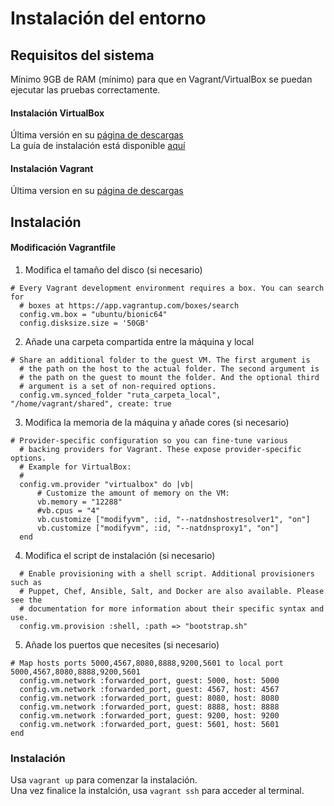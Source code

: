 # Instalación del entorno
## Requisitos del sistema
Mínimo 9GB de RAM (mínimo) para que en Vagrant/VirtualBox se puedan ejecutar las pruebas correctamente. <br/>
#### Instalación VirtualBox
Última versión en su [página de descargas](https://www.virtualbox.org/)<br/>
La guía de instalación está disponible [aquí](https://www.virtualbox.org/manual/ch02.html)<br/>

#### Instalación Vagrant
Última version en su [página de descargas](https://www.vagrantup.com/downloads.html)<br/>

## Instalación
#### Modificación Vagrantfile
1. Modifica el tamaño del disco (si necesario)
```
# Every Vagrant development environment requires a box. You can search for
  # boxes at https://app.vagrantup.com/boxes/search
  config.vm.box = "ubuntu/bionic64"
  config.disksize.size = '50GB'
```
2. Añade una carpeta compartida entre la máquina y local
```
# Share an additional folder to the guest VM. The first argument is
  # the path on the host to the actual folder. The second argument is
  # the path on the guest to mount the folder. And the optional third
  # argument is a set of non-required options.
  config.vm.synced_folder "ruta_carpeta_local", "/home/vagrant/shared", create: true
```
3. Modifica la memoria de la máquina y añade cores (si necesario)
```
# Provider-specific configuration so you can fine-tune various
  # backing providers for Vagrant. These expose provider-specific options.
  # Example for VirtualBox:
  #
  config.vm.provider "virtualbox" do |vb|
      # Customize the amount of memory on the VM:
      vb.memory = "12288"
      #vb.cpus = "4"
      vb.customize ["modifyvm", :id, "--natdnshostresolver1", "on"]
      vb.customize ["modifyvm", :id, "--natdnsproxy1", "on"]	
  end
```
4. Modifica el script de instalación (si necesario)
```
  # Enable provisioning with a shell script. Additional provisioners such as
  # Puppet, Chef, Ansible, Salt, and Docker are also available. Please see the
  # documentation for more information about their specific syntax and use.
  config.vm.provision :shell, :path => "bootstrap.sh"
```
5. Añade los puertos que necesites (si necesario)
```
# Map hosts ports 5000,4567,8080,8888,9200,5601 to local port 5000,4567,8080,8888,9200,5601
  config.vm.network :forwarded_port, guest: 5000, host: 5000
  config.vm.network :forwarded_port, guest: 4567, host: 4567
  config.vm.network :forwarded_port, guest: 8080, host: 8080
  config.vm.network :forwarded_port, guest: 8888, host: 8888
  config.vm.network :forwarded_port, guest: 9200, host: 9200
  config.vm.network :forwarded_port, guest: 5601, host: 5601
end
```

### Instalación
Usa `vagrant up` para comenzar la instalación.<br/>
Una vez finalice la instalción, usa `vagrant ssh` para acceder al terminal.
